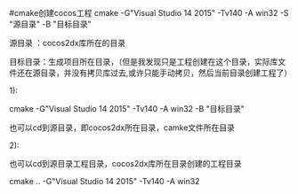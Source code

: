 #cmake创建cocos工程
cmake -G"Visual Studio 14 2015" -Tv140 -A win32  -S "源目录" -B "目标目录"  
  
源目录 ：cocos2dx库所在的目录  

目标目录：生成项目所在目录，（但是我发现只是工程创建在这个目录，实际库文件还在源目录，并没有拷贝库过去,或许只能手动拷贝，然后当前目录创建工程了）  


1):  

cmake -G"Visual Studio 14 2015" -Tv140 -A win32 -B "目标目录"   

也可以cd到源目录，即cocos2dx所在目录，camke文件所在目录  


2):  

也可以cd到源目录工程目录，cocos2dx库所在目录创建的工程目录  

cmake .. -G"Visual Studio 14 2015" -Tv140 -A win32  

